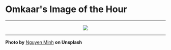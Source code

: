 # Omkaar's Image of the Hour

---

<div align="center">

<a href="https://unsplash.com/photos/a-green-tram-sits-in-front-of-a-station-jYmBv31xLbI">
  <img src="https://images.unsplash.com/photo-1743841728503-a782fd40e6fd?crop=entropy&cs=tinysrgb&fit=max&fm=jpg&ixid=M3w3NjA2Nzh8MHwxfHJhbmRvbXx8fHx8fHx8fDE3NTQxNjQ4MDB8&ixlib=rb-4.1.0&q=80&w=1080" style="max-width:100%; height:auto;">
</a>



</div>

---

**Photo by** [Nguyen Minh](https://unsplash.com/@ngminh8895) **on Unsplash**
